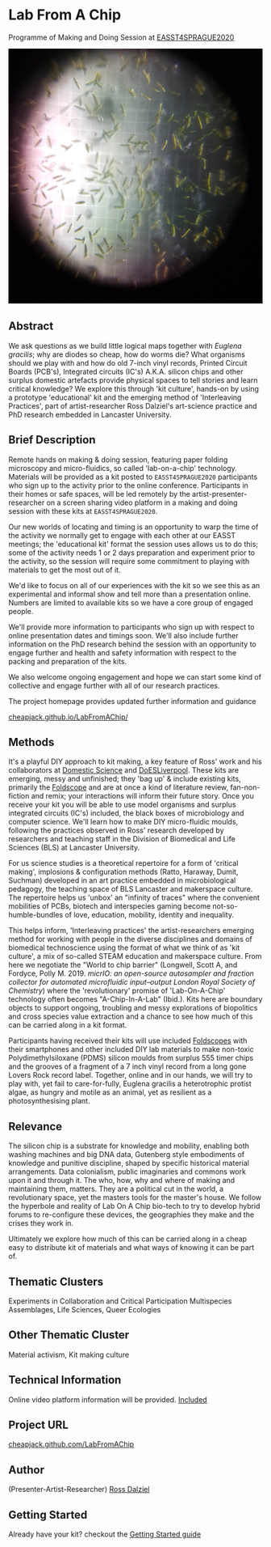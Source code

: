 #  Lab From A Chip
Programme of Making and Doing Session at [EASST4SPRAGUE2020](https://www.easst4s2020prague.org/)

![*Euglena gracilis* on a hemocytometer viewed under a DIY lasercut microscope](images/protistcount.jpg)

## Abstract

We ask questions as we build little logical maps together with *Euglena gracilis*; why are diodes so cheap, how do worms die? What organisms should we play with and how do old 7-inch vinyl records, Printed Circuit Boards (PCB's), Integrated circuits (IC's) A.K.A. silicon chips and other surplus domestic artefacts provide physical spaces to tell stories and learn critical knowledge? We explore this through 'kit culture', hands-on by using a prototype 'educational' kit and the emerging method of 'Interleaving Practices', part of artist-researcher Ross Dalziel's art-science practice and PhD research embedded in Lancaster University.

## Brief Description

Remote hands on making & doing session, featuring paper folding microscopy and micro-fluidics, so called 'lab-on-a-chip' technology. Materials will be provided as a kit posted to `EASST4SPRAGUE2020` participants who sign up to the activity prior to the online conference. Participants in their homes or safe spaces, will be led remotely by the artist-presenter-researcher on a screen sharing video platform in a making and doing session with these kits at `EASST4SPRAGUE2020`.

 Our new worlds of locating and timing is an opportunity to warp the time of the activity we normally get to engage with each other at our EASST meetings; the 'educational kit' format the session uses allows us to do this; some of the activity needs 1 or 2 days preparation and experiment prior to the activity, so the session will require some commitment to playing with materials to get the most out of it.

 We'd like to focus on all of our experiences with the kit so we see this as an experimental and informal show and tell more than a presentation online. Numbers are limited to available kits so we have a core group of engaged people.

We'll provide more information to participants who sign up with respect to online presentation dates and timings soon. We'll also include further information on the PhD research behind the session with an opportunity to engage further and health and safety information with respect to the packing and preparation of the kits.

We also welcome ongoing engagement and hope we can start some kind of collective and engage further with all of our research practices.

The project homepage provides updated further information and guidance

[cheapjack.github.io/LabFromAChip/](https://cheapjack.github.io/LabFromAChip/)

## Methods

It's a playful DIY approach to kit making, a key feature of Ross' work and his collaborators at [Domestic Science](https://domesticscience.org.uk/) and [DoESLiverpool](https://doesliverpool.com/). These kits are emerging, messy and unfinished; they 'bag up' & include existing kits, primarily the [Foldscope](https://www.foldscope.com/) and are at once a kind of literature review, fan-non-fiction and remix; your interactions will inform their future story. Once you receive your kit you will be able to use model organisms and surplus integrated circuits (IC's) included, the black boxes of microbiology and computer science. We'll learn how to make DIY micro-fluidic moulds, following the practices observed in Ross' research developed by researchers and teaching staff in the Division of Biomedical and Life Sciences (BLS) at Lancaster University.

For us science studies is a theoretical repertoire for a form of 'critical making', implosions & configuration methods (Ratto, Haraway, Dumit, Suchman) developed in an art practice embedded in microbiological pedagogy, the teaching space of BLS Lancaster and makerspace culture. The repertoire helps us 'unbox' an "infinity of traces" where the convenient mobilities of PCBs, biotech and interspecies gaming become not-so-humble-bundles of love, education, mobility, identity and inequality.

This helps inform, 'Interleaving practices' the artist-researchers emerging method for working with people in the diverse disciplines and domains of biomedical technoscience using the format of what we think of as 'kit culture', a mix of so-called STEAM education and makerspace culture. From here we negotiate the "World to chip barrier" (Longwell, Scott A, and Fordyce, Polly M. 2019. *micrIO: an open-source autosampler and fraction collector for automated microfluidic input–output London Royal Society of Chemistry*) where the 'revolutionary' promise of 'Lab-On-A-Chip' technology often becomes "A-Chip-In-A-Lab" (Ibid.). Kits here are boundary objects to support ongoing, troubling and messy explorations of biopolitics and cross species value extraction and a chance to see how much of this can be carried along in a kit format.

Participants having received their kits will use included [Foldscopes](https://www.foldscope.com/) with their smartphones and other included DIY lab materials to make non-toxic Polydimethylsiloxane (PDMS) silicon moulds from surplus 555 timer chips and the grooves of a fragment of a 7 inch vinyl record from a long gone Lovers Rock record label. Together, online and in our hands, we will try to play with, yet fail to care-for-fully, Euglena gracilis a heterotrophic protist algae, as hungry and motile as an animal, yet as resilient as a photosynthesising plant.

## Relevance

The silicon chip is a substrate for knowledge and mobility, enabling both washing machines and big DNA data, Gutenberg style embodiments of knowledge and punitive discipline, shaped by specific historical material arrangements. Data colonialism, public imaginaries and commons work upon it and through it. The who, how, why and where of making and maintaining them, matters. They are a political cut in the world, a revolutionary space, yet the masters tools for the master's house. We follow the hyperbole and reality of Lab On A Chip bio-tech to try to develop hybrid forums to re-configure these devices, the geographies they make and the crises they work in.

Ultimately we explore how much of this can be carried along in a cheap easy to distribute kit of materials and what ways of knowing it can be part of.

## Thematic Clusters

Experiments in Collaboration and Critical Participation
Multispecies Assemblages, Life Sciences, Queer Ecologies

## Other Thematic Cluster

Material activism, Kit making culture

## Technical Information

Online video platform information will be provided.
[Included](https://cheapjack.github.io/LabFromAChip/#included)

## Project URL

[cheapjack.github.com/LabFromAChip](https://cheapjack.github.com/LabFromAChip)

## Author
(Presenter-Artist-Researcher)
<a href="mailto:email@example.com?subject=Lab From A Chip at EASST4SPRAGUE2020">Ross Dalziel</a> 

## Getting Started

Already have your kit? checkout the [Getting Started guide](https://cheapjack.github.io/LabFromAChip/GettingStarted)
